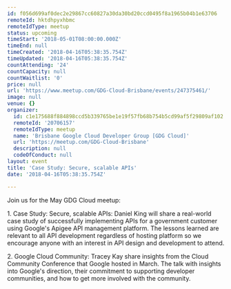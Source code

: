 ```yaml
---
id: f056d699af0dec2e29867cc60827a30da30bd20ccd0495f8a1965b04b1e63706
remoteId: hktdhpyxhbmc
remoteIdType: meetup
status: upcoming
timeStart: '2018-05-01T08:00:00.000Z'
timeEnd: null
timeCreated: '2018-04-16T05:38:35.754Z'
timeUpdated: '2018-04-16T05:38:35.754Z'
countAttending: '24'
countCapacity: null
countWaitlist: '0'
price: null
url: 'https://www.meetup.com/GDG-Cloud-Brisbane/events/247375461/'
image: null
venue: {}
organizer:
  id: c1e175688f884898ccd5b339765be1e19f57fb68b754b5cd99af5f29809af102
  remoteId: '20706157'
  remoteIdType: meetup
  name: 'Brisbane Google Cloud Developer Group [GDG Cloud]'
  url: 'https://meetup.com/GDG-Cloud-Brisbane'
  description: null
  codeOfConduct: null
layout: event
title: 'Case Study: Secure, scalable APIs'
date: '2018-04-16T05:38:35.754Z'

---
```

<p>Join us for the May GDG Cloud meetup:</p> <p>1. Case Study: Secure, scalable APIs: Daniel King will share a real-world case study of successfully implementing APIs for a government customer using Google's Apigee API management platform. The lessons learned are relevant to all API development regardless of hosting platform so we encourage anyone with an interest in API design and development to attend.</p> <p>2. Google Cloud Community: Tracey Kay share insights from the Cloud Community Conference that Google hosted in March. The talk with insights into Google's direction, their commitment to supporting developer communities, and how to get more involved with the community.</p>
